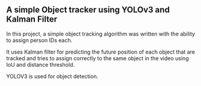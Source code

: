 ## A simple Object tracker using YOLOv3 and Kalman Filter

In this project, a simple object tracking algorithm was written with the ability to assign person IDs each. 

It uses Kalman filter for predicting the future position of each object that are tracked and tries to assign correctly to the same object in the video using IoU and distance threshold. 
 
YOLOV3 is used for object detection. 

